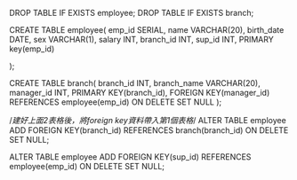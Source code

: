 DROP TABLE IF EXISTS employee;
DROP TABLE IF EXISTS branch;

CREATE TABLE employee(
	emp_id SERIAL,
	name VARCHAR(20),
	birth_date DATE,
	sex VARCHAR(1),
	salary INT,
	branch_id INT,
	sup_id INT,
	PRIMARY key(emp_id)
	
);

CREATE TABLE branch(
	branch_id INT,
	branch_name VARCHAR(20),
	manager_id INT,
	PRIMARY KEY(branch_id),
	FOREIGN KEY(manager_id)
	REFERENCES employee(emp_id) ON DELETE SET NULL
);

/*建好上面2表格後，將foreign key資料帶入第1個表格*/
ALTER TABLE employee ADD FOREIGN KEY(branch_id)
REFERENCES branch(branch_id) ON DELETE SET NULL;

ALTER TABLE employee ADD FOREIGN KEY(sup_id)
REFERENCES employee(emp_id) ON DELETE SET NULL;
